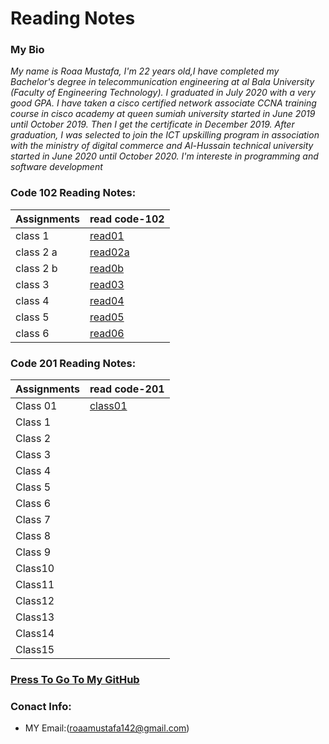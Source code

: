 
# Reading Notes
###  My Bio
*My name is Roaa Mustafa, I'm 22 years old,I have completed my Bachelor's degree in telecommunication engineering at al Bala University (Faculty of Engineering Technology).
I graduated in July 2020 with a very good GPA.
I have taken a cisco certified network associate CCNA training course in cisco academy at queen sumiah university started in June 2019 until October 2019. Then I get the certificate in December 2019.
After graduation, I was selected to join the ICT upskilling program in association with the ministry of digital commerce and Al-Hussain technical university started in June 2020 until October 2020.
I'm intereste in programming and software development*
### Code 102 Reading Notes:
|Assignments |     read code-102    |  
|----------- | ---------------------|     
|class 1     | [read01](read01.md)  |   
|class 2 a   | [read02a](read02a.md)|   
|class 2 b   | [read0b](read02b.md) |   
|class 3     | [read03](read03.md)  |   
|class 4     | [read04](read04.md)  |    
|class 5     | [read05](read05.md)  |   
|class 6     | [read06](read06.md)  |

### Code 201 Reading Notes:
|Assignments |     read code-201    |                                                  
|----------- | ---------------------|   
|  Class 01  |[class01](class-01.md)| 
|  Class 1   |                      |                                            
|  Class 2   |                      |                                           
|  Class 3   |                      |                                                        
|  Class 4   |                      |                                                      
|  Class 5   |                      |
|  Class 6   |                      |                                                      
|  Class 7   |                      |                                                      
|  Class 8   |                      |                                                      
|  Class 9   |                      |                                                      
|  Class10   |                      |                                                                                                            
|  Class11   |                      |                                                                                                            
|  Class12   |                      |                                                                                                            
|  Class13   |                      |                                                      
|  Class14   |                      |                                                                                                            
|  Class15   |                      |                                                      

### [Press To Go To My GitHub](https://github.com/RoaaMustafa)

### Conact Info:
* MY Email:(roaamustafa142@gmail.com)


